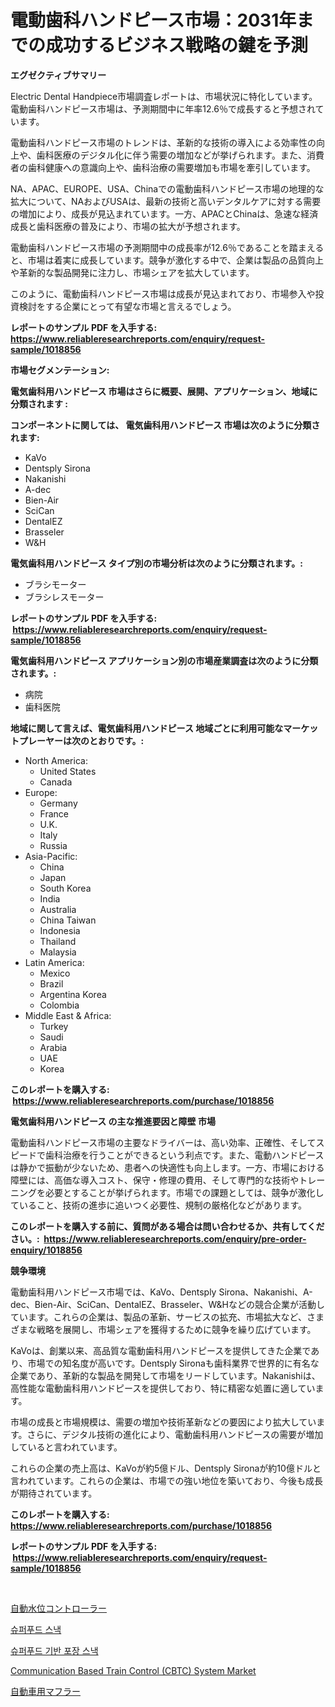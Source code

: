 <p><h1>電動歯科ハンドピース市場：2031年までの成功するビジネス戦略の鍵を予測</h1></p><p><strong>エグゼクティブサマリー</strong></p>
<p><p>Electric Dental Handpiece市場調査レポートは、市場状況に特化しています。電動歯科ハンドピース市場は、予測期間中に年率12.6％で成長すると予想されています。</p><p>電動歯科ハンドピース市場のトレンドは、革新的な技術の導入による効率性の向上や、歯科医療のデジタル化に伴う需要の増加などが挙げられます。また、消費者の歯科健康への意識向上や、歯科治療の需要増加も市場を牽引しています。</p><p>NA、APAC、EUROPE、USA、Chinaでの電動歯科ハンドピース市場の地理的な拡大について、NAおよびUSAは、最新の技術と高いデンタルケアに対する需要の増加により、成長が見込まれています。一方、APACとChinaは、急速な経済成長と歯科医療の普及により、市場の拡大が予想されます。</p><p>電動歯科ハンドピース市場の予測期間中の成長率が12.6％であることを踏まえると、市場は着実に成長しています。競争が激化する中で、企業は製品の品質向上や革新的な製品開発に注力し、市場シェアを拡大しています。</p><p>このように、電動歯科ハンドピース市場は成長が見込まれており、市場参入や投資検討をする企業にとって有望な市場と言えるでしょう。</p></p>
<p><strong>レポートのサンプル PDF を入手する: <a href="https://www.reliableresearchreports.com/enquiry/request-sample/1018856">https://www.reliableresearchreports.com/enquiry/request-sample/1018856</a></strong></p>
<p><strong>市場セグメンテーション:</strong></p>
<p><strong> 電気歯科用ハンドピース 市場はさらに概要、展開、アプリケーション、地域に分類されます :</strong></p>
<p><strong>コンポーネントに関しては、 電気歯科用ハンドピース 市場は次のように分類されます: &nbsp;</strong></p>
<p><ul><li>KaVo</li><li>Dentsply Sirona</li><li>Nakanishi</li><li>A-dec</li><li>Bien-Air</li><li>SciCan</li><li>DentalEZ</li><li>Brasseler</li><li>W&H</li></ul></p>
<p><strong> 電気歯科用ハンドピース タイプ別の市場分析は次のように分類されます。:</strong></p>
<p><ul><li>ブラシモーター</li><li>ブラシレスモーター</li></ul></p>
<p><strong>レポートのサンプル PDF を入手する: &nbsp;<a href="https://www.reliableresearchreports.com/enquiry/request-sample/1018856">https://www.reliableresearchreports.com/enquiry/request-sample/1018856</a></strong></p>
<p><strong> 電気歯科用ハンドピース アプリケーション別の市場産業調査は次のように分類されます。:</strong></p>
<p><ul><li>病院</li><li>歯科医院</li></ul></p>
<p><strong>地域に関して言えば、電気歯科用ハンドピース 地域ごとに利用可能なマーケットプレーヤーは次のとおりです。:</strong></p>
<p><ul>
    <li>
        North America:
        <ul>
            <li>United States</li>
            <li>Canada</li>
        </ul>
    </li>
    <li>
        Europe:
        <ul>
            <li>Germany</li>
            <li>France</li>
            <li>U.K.</li>
            <li>Italy</li>
            <li>Russia</li>
        </ul>
    </li>
    <li>
        Asia-Pacific:
        <ul>
            <li>China</li>
            <li>Japan</li>
            <li>South Korea</li>
            <li>India</li>
            <li>Australia</li>
            <li>China Taiwan</li>
            <li>Indonesia</li>
            <li>Thailand</li>
            <li>Malaysia</li>
        </ul>
    </li>
    <li>
        Latin America:
        <ul>
            <li>Mexico</li>
            <li>Brazil</li>
            <li>Argentina Korea</li>
            <li>Colombia</li>
        </ul>
    </li>
    <li>
        Middle East & Africa:
        <ul>
            <li>Turkey</li>
            <li>Saudi</li>
            <li>Arabia</li>
            <li>UAE</li>
            <li>Korea</li>
        </ul>
    </li>
    </ul></p>
<p><strong>このレポートを購入する: &nbsp;<a href="https://www.reliableresearchreports.com/purchase/1018856">https://www.reliableresearchreports.com/purchase/1018856</a></strong></p>
<p><strong>電気歯科用ハンドピース の主な推進要因と障壁 市場</strong></p>
<p><p>電動歯科ハンドピース市場の主要なドライバーは、高い効率、正確性、そしてスピードで歯科治療を行うことができるという利点です。また、電動ハンドピースは静かで振動が少ないため、患者への快適性も向上します。一方、市場における障壁には、高価な導入コスト、保守・修理の費用、そして専門的な技術やトレーニングを必要とすることが挙げられます。市場での課題としては、競争が激化していること、技術の進歩に追いつく必要性、規制の厳格化などがあります。</p></p>
<p><strong>このレポートを購入する前に、質問がある場合は問い合わせるか、共有してください。:&nbsp; <a href="https://www.reliableresearchreports.com/enquiry/pre-order-enquiry/1018856">https://www.reliableresearchreports.com/enquiry/pre-order-enquiry/1018856</a></strong></p>
<p><strong>競争環境</strong></p>
<p><p>電動歯科用ハンドピース市場では、KaVo、Dentsply Sirona、Nakanishi、A-dec、Bien-Air、SciCan、DentalEZ、Brasseler、W&Hなどの競合企業が活動しています。これらの企業は、製品の革新、サービスの拡充、市場拡大など、さまざまな戦略を展開し、市場シェアを獲得するために競争を繰り広げています。</p><p>KaVoは、創業以来、高品質な電動歯科用ハンドピースを提供してきた企業であり、市場での知名度が高いです。Dentsply Sironaも歯科業界で世界的に有名な企業であり、革新的な製品を開発して市場をリードしています。Nakanishiは、高性能な電動歯科用ハンドピースを提供しており、特に精密な処置に適しています。</p><p>市場の成長と市場規模は、需要の増加や技術革新などの要因により拡大しています。さらに、デジタル技術の進化により、電動歯科用ハンドピースの需要が増加していると言われています。</p><p>これらの企業の売上高は、KaVoが約5億ドル、Dentsply Sironaが約10億ドルと言われています。これらの企業は、市場での強い地位を築いており、今後も成長が期待されています。</p></p>
<p><strong>このレポートを購入する: &nbsp; <a href="https://www.reliableresearchreports.com/purchase/1018856">https://www.reliableresearchreports.com/purchase/1018856</a></strong></p>
<p><strong>レポートのサンプル PDF を入手する: &nbsp;<a href="https://www.reliableresearchreports.com/enquiry/request-sample/1018856">https://www.reliableresearchreports.com/enquiry/request-sample/1018856</a></strong><strong></strong></p>
<p>&nbsp;</p>
<p><p><a href="https://medium.com/@angeliabkratze/%E8%87%AA%E5%8B%95%E6%B0%B4%E4%BD%8D%E3%82%B3%E3%83%B3%E3%83%88%E3%83%AD%E3%83%BC%E3%83%A9%E3%83%BC%E3%81%AE%E5%B8%82%E5%A0%B4%E3%82%B7%E3%82%A7%E3%82%A2%E3%81%AE%E9%80%B2%E5%8C%96%E3%81%A8%E5%B8%82%E5%A0%B4%E6%88%90%E9%95%B7%E3%83%88%E3%83%AC%E3%83%B3%E3%83%892024%E5%B9%B4-2031%E5%B9%B4-81c073ef051f">自動水位コントローラー</a></p><p><a href="https://medium.com/@seamusfunk1998/%EC%8A%88%ED%8D%BC%ED%91%B8%EB%93%9C-%EC%8A%A4%EB%82%B5-%EC%8B%9C%EC%9E%A5-%EC%9C%A0%ED%98%95-%EC%9D%91%EC%9A%A9-%EB%B0%8F-%EC%A7%80%EB%A6%AC%EB%B3%84-%EC%A2%85%ED%95%A9-%ED%8F%89%EA%B0%80-466cdebe09dc">슈퍼푸드 스낵</a></p><p><a href="https://medium.com/@seamusfunk1998/%EC%88%98%ED%8D%BC%ED%91%B8%EB%93%9C%EB%A5%BC-%EA%B8%B0%EB%B0%98%EC%9C%BC%EB%A1%9C-%ED%95%9C-%ED%8C%A8%ED%82%A4%EC%A7%80-%EC%8A%A4%EB%82%B5-%EC%8B%9C%EC%9E%A5%EC%9D%80-%EC%8B%9C%EC%9E%A5-%EC%A0%90%EC%9C%A0%EC%9C%A8-%EA%B7%9C%EB%AA%A8-%EB%B0%8F-2031%EB%85%84%EA%B9%8C%EC%A7%80-%EC%98%88%EC%83%81%EB%90%98%EB%8A%94-%EC%98%88%EC%B8%A1%EC%97%90-%EC%B4%88%EC%A0%90%EC%9D%84-%EB%A7%9E%EC%B6%A5%EB%8B%88%EB%8B%A4-77c74a75485b">슈퍼푸드 기반 포장 스낵</a></p><p><a href="https://github.com/Angelnienowdseej3e45z3p8c/Market-Research-Report-List-1/blob/main/communication-based-train-control-cbtc-system-market.md">Communication Based Train Control (CBTC) System Market</a></p><p><a href="https://medium.com/@angeliabkratze/%E8%87%AA%E5%8B%95%E8%BB%8A%E3%83%9E%E3%83%95%E3%83%A9%E3%83%BC%E3%83%9E%E3%83%BC%E3%82%B1%E3%83%83%E3%83%88%E3%81%AE%E5%B1%95%E6%9C%9B-%E6%A5%AD%E7%95%8C%E6%A6%82%E8%A6%81%E3%81%A8%E4%BA%88%E6%B8%AC-2024%E5%B9%B4%E3%81%8B%E3%82%892031%E5%B9%B4-e9eb2e8497d5">自動車用マフラー</a></p></p>